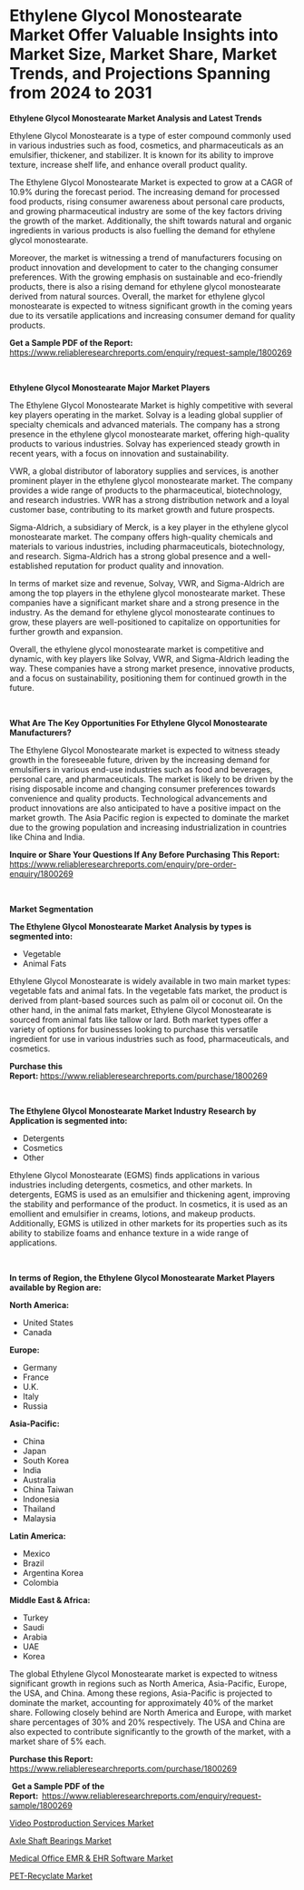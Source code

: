 <p><h1>Ethylene Glycol Monostearate Market Offer Valuable Insights into Market Size, Market Share, Market Trends, and Projections Spanning from 2024 to 2031</h1></p><p><strong>Ethylene Glycol Monostearate Market Analysis and Latest Trends</strong></p>
<p><p>Ethylene Glycol Monostearate is a type of ester compound commonly used in various industries such as food, cosmetics, and pharmaceuticals as an emulsifier, thickener, and stabilizer. It is known for its ability to improve texture, increase shelf life, and enhance overall product quality.</p><p>The Ethylene Glycol Monostearate Market is expected to grow at a CAGR of 10.9% during the forecast period. The increasing demand for processed food products, rising consumer awareness about personal care products, and growing pharmaceutical industry are some of the key factors driving the growth of the market. Additionally, the shift towards natural and organic ingredients in various products is also fuelling the demand for ethylene glycol monostearate.</p><p>Moreover, the market is witnessing a trend of manufacturers focusing on product innovation and development to cater to the changing consumer preferences. With the growing emphasis on sustainable and eco-friendly products, there is also a rising demand for ethylene glycol monostearate derived from natural sources. Overall, the market for ethylene glycol monostearate is expected to witness significant growth in the coming years due to its versatile applications and increasing consumer demand for quality products.</p></p>
<p><strong>Get a Sample PDF of the Report:&nbsp;</strong> <a href="https://www.reliableresearchreports.com/enquiry/request-sample/1800269">https://www.reliableresearchreports.com/enquiry/request-sample/1800269</a></p>
<p>&nbsp;</p>
<p><strong>Ethylene Glycol Monostearate Major Market Players</strong></p>
<p><p>The Ethylene Glycol Monostearate Market is highly competitive with several key players operating in the market. Solvay is a leading global supplier of specialty chemicals and advanced materials. The company has a strong presence in the ethylene glycol monostearate market, offering high-quality products to various industries. Solvay has experienced steady growth in recent years, with a focus on innovation and sustainability.</p><p>VWR, a global distributor of laboratory supplies and services, is another prominent player in the ethylene glycol monostearate market. The company provides a wide range of products to the pharmaceutical, biotechnology, and research industries. VWR has a strong distribution network and a loyal customer base, contributing to its market growth and future prospects.</p><p>Sigma-Aldrich, a subsidiary of Merck, is a key player in the ethylene glycol monostearate market. The company offers high-quality chemicals and materials to various industries, including pharmaceuticals, biotechnology, and research. Sigma-Aldrich has a strong global presence and a well-established reputation for product quality and innovation.</p><p>In terms of market size and revenue, Solvay, VWR, and Sigma-Aldrich are among the top players in the ethylene glycol monostearate market. These companies have a significant market share and a strong presence in the industry. As the demand for ethylene glycol monostearate continues to grow, these players are well-positioned to capitalize on opportunities for further growth and expansion.</p><p>Overall, the ethylene glycol monostearate market is competitive and dynamic, with key players like Solvay, VWR, and Sigma-Aldrich leading the way. These companies have a strong market presence, innovative products, and a focus on sustainability, positioning them for continued growth in the future.</p></p>
<p>&nbsp;</p>
<p><strong>What Are The Key Opportunities For Ethylene Glycol Monostearate Manufacturers?</strong></p>
<p><p>The Ethylene Glycol Monostearate market is expected to witness steady growth in the foreseeable future, driven by the increasing demand for emulsifiers in various end-use industries such as food and beverages, personal care, and pharmaceuticals. The market is likely to be driven by the rising disposable income and changing consumer preferences towards convenience and quality products. Technological advancements and product innovations are also anticipated to have a positive impact on the market growth. The Asia Pacific region is expected to dominate the market due to the growing population and increasing industrialization in countries like China and India.</p></p>
<p><strong>Inquire or Share Your Questions If Any Before Purchasing This Report:</strong> <a href="https://www.reliableresearchreports.com/enquiry/pre-order-enquiry/1800269">https://www.reliableresearchreports.com/enquiry/pre-order-enquiry/1800269</a></p>
<p>&nbsp;</p>
<p><strong>Market Segmentation</strong></p>
<p><strong>The Ethylene Glycol Monostearate Market Analysis by types is segmented into:</strong></p>
<p><ul><li>Vegetable</li><li>Animal Fats</li></ul></p>
<p><p>Ethylene Glycol Monostearate is widely available in two main market types: vegetable fats and animal fats. In the vegetable fats market, the product is derived from plant-based sources such as palm oil or coconut oil. On the other hand, in the animal fats market, Ethylene Glycol Monostearate is sourced from animal fats like tallow or lard. Both market types offer a variety of options for businesses looking to purchase this versatile ingredient for use in various industries such as food, pharmaceuticals, and cosmetics.</p></p>
<p><strong>Purchase this Report:&nbsp;</strong><a href="https://www.reliableresearchreports.com/purchase/1800269">https://www.reliableresearchreports.com/purchase/1800269</a></p>
<p>&nbsp;</p>
<p><strong>The Ethylene Glycol Monostearate Market Industry Research by Application is segmented into:</strong></p>
<p><ul><li>Detergents</li><li>Cosmetics</li><li>Other</li></ul></p>
<p><p>Ethylene Glycol Monostearate (EGMS) finds applications in various industries including detergents, cosmetics, and other markets. In detergents, EGMS is used as an emulsifier and thickening agent, improving the stability and performance of the product. In cosmetics, it is used as an emollient and emulsifier in creams, lotions, and makeup products. Additionally, EGMS is utilized in other markets for its properties such as its ability to stabilize foams and enhance texture in a wide range of applications.</p></p>
<p>&nbsp;</p>
<p><strong>In terms of Region, the Ethylene Glycol Monostearate Market Players available by Region are:</strong></p>
<p>
    <p> <strong> North America: </strong>
        <ul>
            <li>United States</li>
            <li>Canada</li>
        </ul>
        </p> 
    <p> <strong> Europe: </strong>
        <ul>
            <li>Germany</li>
            <li>France</li>
            <li>U.K.</li>
            <li>Italy</li>
            <li>Russia</li>
        </ul>
        </p> 
    <p> <strong> Asia-Pacific: </strong>
        <ul>
            <li>China</li>
            <li>Japan</li>
            <li>South Korea</li>
            <li>India</li>
            <li>Australia</li>
            <li>China Taiwan</li>
            <li>Indonesia</li>
            <li>Thailand</li>
            <li>Malaysia</li>
        </ul>
        </p> 
    <p> <strong> Latin America: </strong>
        <ul>
            <li>Mexico</li>
            <li>Brazil</li>
            <li>Argentina Korea</li>
            <li>Colombia</li>
        </ul>
        </p> 
    <p> <strong> Middle East & Africa: </strong>
        <ul>
            <li>Turkey</li>
            <li>Saudi</li>
            <li>Arabia</li>
            <li>UAE</li>
            <li>Korea</li>
        </ul>
    </p>
    </p>
<p><p>The global Ethylene Glycol Monostearate market is expected to witness significant growth in regions such as North America, Asia-Pacific, Europe, the USA, and China. Among these regions, Asia-Pacific is projected to dominate the market, accounting for approximately 40% of the market share. Following closely behind are North America and Europe, with market share percentages of 30% and 20% respectively. The USA and China are also expected to contribute significantly to the growth of the market, with a market share of 5% each.</p></p>
<p><strong>Purchase this Report: </strong><a href="https://www.reliableresearchreports.com/purchase/1800269">https://www.reliableresearchreports.com/purchase/1800269</a></p>
<p>&nbsp;<strong>Get a Sample PDF of the Report:&nbsp;&nbsp;</strong><a href="https://www.reliableresearchreports.com/enquiry/request-sample/1800269">https://www.reliableresearchreports.com/enquiry/request-sample/1800269</a></p>
<p><strong></strong></p>
<p><p><a href="https://circular-yam-9b9.notion.site/Video-Postproduction-Services-Market-Insights-Market-Players-and-Forecast-Till-2031-c40ffc6728e544638637d1029193b515">Video Postproduction Services Market</a></p><p><a href="https://view.publitas.com/reportprime-1/axle-shaft-bearings-market-with-the-goal-of-estimating-the-market-size-and-future-growth-potential-of-various-market-segments-based-on-component-applications-end-user-and-region/">Axle Shaft Bearings Market</a></p><p><a href="https://view.publitas.com/reportprime-1/medical-office-emr-ehr-software-market-furnish-information-about-market-size-market-share-market-dynamics-and-projections-spanning-from-2023-to-2030/">Medical Office EMR & EHR Software Market</a></p><p><a href="https://view.publitas.com/reportprime-1/pet-recyclate-market-research-report-unlocks-analysis-on-the-market-financial-status-market-size-and-market-revenue-upto-2030/">PET-Recyclate Market</a></p></p>
